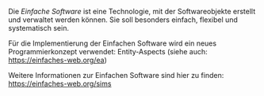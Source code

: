 Die *Einfache Software* ist eine Technologie, mit der Softwareobjekte erstellt und verwaltet werden können. Sie soll besonders einfach, flexibel und systematisch sein.

Für die Implementierung der Einfachen Software wird ein neues Programmierkonzept verwendet: Entity-Aspects (siehe auch: https://einfaches-web.org/ea)

Weitere Informationen zur Einfachen Software sind hier zu finden: https://einfaches-web.org/sims